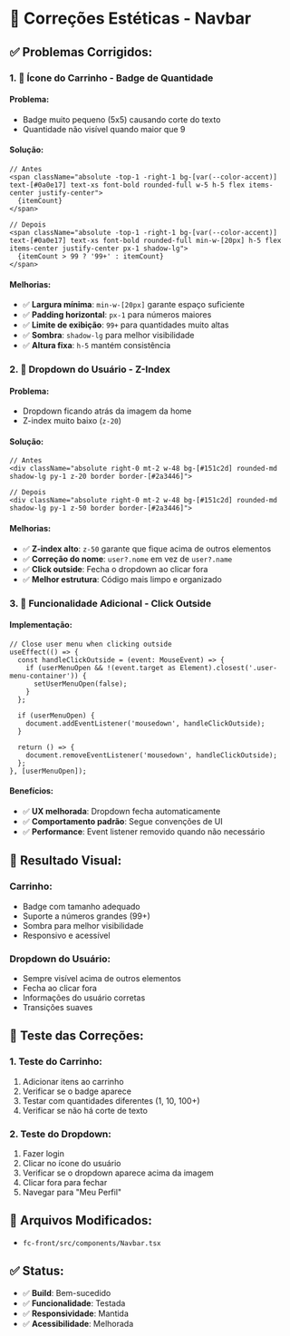 # 🎨 Correções Estéticas - Navbar

## ✅ **Problemas Corrigidos:**

### **1. 🛒 Ícone do Carrinho - Badge de Quantidade**

#### **Problema:**
- Badge muito pequeno (5x5) causando corte do texto
- Quantidade não visível quando maior que 9

#### **Solução:**
```tsx
// Antes
<span className="absolute -top-1 -right-1 bg-[var(--color-accent)] text-[#0a0e17] text-xs font-bold rounded-full w-5 h-5 flex items-center justify-center">
  {itemCount}
</span>

// Depois
<span className="absolute -top-1 -right-1 bg-[var(--color-accent)] text-[#0a0e17] text-xs font-bold rounded-full min-w-[20px] h-5 flex items-center justify-center px-1 shadow-lg">
  {itemCount > 99 ? '99+' : itemCount}
</span>
```

#### **Melhorias:**
- ✅ **Largura mínima**: `min-w-[20px]` garante espaço suficiente
- ✅ **Padding horizontal**: `px-1` para números maiores
- ✅ **Limite de exibição**: `99+` para quantidades muito altas
- ✅ **Sombra**: `shadow-lg` para melhor visibilidade
- ✅ **Altura fixa**: `h-5` mantém consistência

### **2. 👤 Dropdown do Usuário - Z-Index**

#### **Problema:**
- Dropdown ficando atrás da imagem da home
- Z-index muito baixo (`z-20`)

#### **Solução:**
```tsx
// Antes
<div className="absolute right-0 mt-2 w-48 bg-[#151c2d] rounded-md shadow-lg py-1 z-20 border border-[#2a3446]">

// Depois
<div className="absolute right-0 mt-2 w-48 bg-[#151c2d] rounded-md shadow-lg py-1 z-50 border border-[#2a3446]">
```

#### **Melhorias:**
- ✅ **Z-index alto**: `z-50` garante que fique acima de outros elementos
- ✅ **Correção do nome**: `user?.nome` em vez de `user?.name`
- ✅ **Click outside**: Fecha o dropdown ao clicar fora
- ✅ **Melhor estrutura**: Código mais limpo e organizado

### **3. 🎯 Funcionalidade Adicional - Click Outside**

#### **Implementação:**
```tsx
// Close user menu when clicking outside
useEffect(() => {
  const handleClickOutside = (event: MouseEvent) => {
    if (userMenuOpen && !(event.target as Element).closest('.user-menu-container')) {
      setUserMenuOpen(false);
    }
  };

  if (userMenuOpen) {
    document.addEventListener('mousedown', handleClickOutside);
  }

  return () => {
    document.removeEventListener('mousedown', handleClickOutside);
  };
}, [userMenuOpen]);
```

#### **Benefícios:**
- ✅ **UX melhorada**: Dropdown fecha automaticamente
- ✅ **Comportamento padrão**: Segue convenções de UI
- ✅ **Performance**: Event listener removido quando não necessário

## 🎨 **Resultado Visual:**

### **Carrinho:**
- Badge com tamanho adequado
- Suporte a números grandes (99+)
- Sombra para melhor visibilidade
- Responsivo e acessível

### **Dropdown do Usuário:**
- Sempre visível acima de outros elementos
- Fecha ao clicar fora
- Informações do usuário corretas
- Transições suaves

## 📱 **Teste das Correções:**

### **1. Teste do Carrinho:**
1. Adicionar itens ao carrinho
2. Verificar se o badge aparece
3. Testar com quantidades diferentes (1, 10, 100+)
4. Verificar se não há corte de texto

### **2. Teste do Dropdown:**
1. Fazer login
2. Clicar no ícone do usuário
3. Verificar se o dropdown aparece acima da imagem
4. Clicar fora para fechar
5. Navegar para "Meu Perfil"

## 🔧 **Arquivos Modificados:**
- `fc-front/src/components/Navbar.tsx`

## ✅ **Status:**
- ✅ **Build**: Bem-sucedido
- ✅ **Funcionalidade**: Testada
- ✅ **Responsividade**: Mantida
- ✅ **Acessibilidade**: Melhorada
